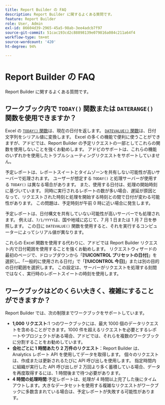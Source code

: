 ```yaml
---
title: Report Builder の FAQ
description: Report Builder に関するよくある質問です。
feature: Report Builder
role: User, Admin
exl-id: 86604d39-2965-45a5-98ab-3ee4adcb7f97
source-git-commit: 51cac193cd2c88898139e079816a084c211a64f4
workflow-type: tm+mt
source-wordcount: '420'
ht-degree: 94%

---
```


# Report Builder の FAQ

Report Builder に関するよくある質問です。

## ワークブック内で `TODAY()` 関数または `DATERANGE()` 関数を使用できますか？

Excel の [`TODAY()` 関数](https://support.microsoft.com/ja-jp/office/today-function-5eb3078d-a82c-4736-8930-2f51a028fdd9)は、現在の日付を返します。 [`DATEVALUE()` 関数](https://support.microsoft.com/ja-jp/office/datevalue-function-df8b07d4-7761-4a93-bc33-b7471bbff252)は、日付文字列をシリアル値に変換します。 Excel の多くの機能で便利に使うことができますが、アドビでは、Report Builder の予定リクエストの一部としてこれらの関数を使用しないことを強くお勧めします。 アドビのサポートは、これらの機能のいずれかを使用したトラブルシューティングリクエストをサポートしていません。

予定レポートは、レポートスイートとタイムゾーンを共有しない可能性が高いサーバーで処理されます。 ユーザーが想定する `TODAY()` と処理サーバーが使用する `TODAY()` は異なる場合があります。 また、使用する日付は、処理の開始時刻に基づいています。 同時に実行されるレポートの数が多い場合、遅延が原因となって、リクエストされた時刻と処理を開始する時刻との間で日付が変わる可能性があります。 この問題は、予定時刻が午前 0 時に近い場合に発生します。

予定レポートは、日付構文を共有していない可能性が高いサーバーでも処理されます。 例えば、`7/1/YYYY`は、国や地域に応じて、7 月 1 日または 1 月 7 日を参照します。 この日に `DATEVALUE()` 関数を使用すると、それを実行するコンピューターによってシリアル値が異なります。

これらの Excel 関数を使用する代わりに、アドビでは Report Builder リクエスト内で日付範囲を使用することを強くお勧めします。 リクエストウィザードの最初のページで、ドロップダウンから「**[!UICONTROL プリセットの日付]**」を選択し、「一般的に使用される日付」で「**[!UICONTROL 今日]**」または別の目的の日付範囲を選択します。 この設定は、サーバーがリクエストを処理する刻間ではなく、実行時のレポートスイートの時刻を使用します。

## ワークブックはどのくらい大きく、複雑にすることができますか？

Report Builder では、次の制限までワークブックをサポートしています。

* **1,000 リクエスト**:1 つのワークブックには、最大 1000 個のデータリクエストを含めることができます。1000 件を超えるリクエストを必要とするレポートやプロジェクトがある場合、アドビでは、それらを複数のワークブックに分割することをお勧めしています。
* **会社ごとに 1 時間あたり 2 万件のリクエスト**：Report Builder は、Analytics レポート API を使用してデータを取得します。 個々のリクエストは、作成または更新されるたびに API 呼び出しを使用します。 指定時間内に組織が実行した API 呼び出しが 2 万回より多く蓄積している場合、データを再度取得するには、1 時間後まで待つ必要があります。
* **4 時間の処理時間**:予定レポートは、処理が 4 時間以上完了した後にタイムアウトします。大きなデータセットを使用する複雑なリクエストがワークブックに多数含まれている場合は、予定レポートが失敗する可能性があります。

